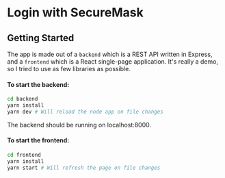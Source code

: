# Login with SecureMask

## Getting Started

The app is made out of a `backend` which is a REST API written in Express, and a `frontend` which is a React single-page application. It's really a demo, so I tried to use as few libraries as possible.

#### To start the backend:
```bash
cd backend
yarn install
yarn dev # Will reload the node app on file changes
```

The backend should be running on localhost:8000.

#### To start the frontend:

```bash
cd frontend
yarn install
yarn start # Will refresh the page on file changes
```
